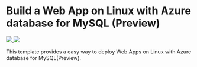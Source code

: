 # Build a Web App on Linux with Azure database for MySQL (Preview)

<a href="https://portal.azure.com/#create/Microsoft.Template/uri/https%3A%2F%2Fraw.githubusercontent.com%2FTVDKoni%2Fazure-quickstart-templates%2Fmaster%2F101-webapp-linux-managed-mysql%2Fazuredeploy.json" target="_blank">
  <img src="http://azuredeploy.net/deploybutton.png"/>
</a>
<a href="http://armviz.io/#/?load=https%3A%2F%2Fraw.githubusercontent.com%2FTVDKoni%2Fazure-quickstart-templates%2Fmaster%2F101-webapp-linux-managed-mysql%2Fazuredeploy.json" target="_blank">
  <img src="http://armviz.io/visualizebutton.png"/>
</a>

This template provides a easy way to deploy Web Apps on Linux with Azure database for MySQL(Preview).